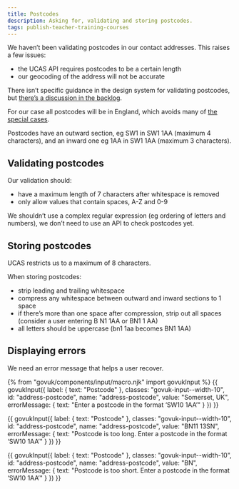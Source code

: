 ```yaml
---
title: Postcodes
description: Asking for, validating and storing postcodes.
tags: publish-teacher-training-courses
---
```

We haven’t been validating postcodes in our contact addresses. This raises a few issues:

* the UCAS API requires postcodes to be a certain length
* our geocoding of the address will not be accurate

There isn’t specific guidance in the design system for validating postcodes, but [there’s a discussion in the backlog](https://github.com/alphagov/govuk-design-system-backlog/issues/82).

For our case all postcodes will be in England, which avoids many of [the special cases](https://en.wikipedia.org/wiki/Postcodes_in_the_United_Kingdom#Special_cases).

Postcodes have an outward section, eg SW1 in SW1 1AA (maximum 4 characters), and an inward one eg 1AA in SW1 1AA (maximum 3 characters).

## Validating postcodes

Our validation should:

* have a maximum length of 7 characters after whitespace is removed
* only allow values that contain spaces, A-Z and 0-9

We shouldn’t use a complex regular expression (eg ordering of letters and numbers), we don’t need to use an API to check postcodes yet.

## Storing postcodes

UCAS restricts us to a maximum of 8 characters.

When storing postcodes:

* strip leading and trailing whitespace
* compress any whitespace between outward and inward sections to 1 space
* if there’s more than one space after compression, strip out all spaces (consider a user entering B N1 1AA or BN1 1 AA)
* all letters should be uppercase (bn1 1aa becomes BN1 1AA)

## Displaying errors

We need an error message that helps a user recover.

{% from "govuk/components/input/macro.njk" import govukInput %}
{{ govukInput({
  label: {
    text: "Postcode"
  },
  classes: "govuk-input--width-10",
  id: "address-postcode",
  name: "address-postcode",
  value: "Somerset, UK",
  errorMessage: {
    text: "Enter a postcode in the format ‘SW10 1AA’"
  }
}) }}

{{ govukInput({
  label: {
    text: "Postcode"
  },
  classes: "govuk-input--width-10",
  id: "address-postcode",
  name: "address-postcode",
  value: "BN11 13SN",
  errorMessage: {
    text: "Postcode is too long. Enter a postcode in the format ‘SW10 1AA’"
  }
}) }}

{{ govukInput({
  label: {
    text: "Postcode"
  },
  classes: "govuk-input--width-10",
  id: "address-postcode",
  name: "address-postcode",
  value: "BN",
  errorMessage: {
    text: "Postcode is too short. Enter a postcode in the format ‘SW10 1AA’"
  }
}) }}
